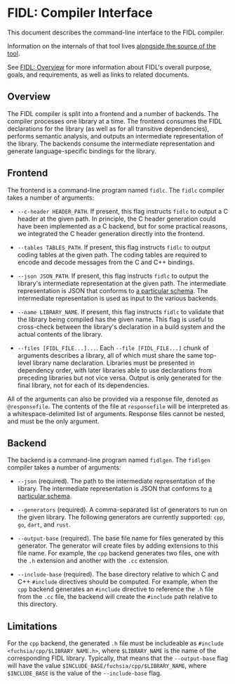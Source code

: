 # FIDL: Compiler Interface

This document describes the command-line interface to the FIDL compiler.

Information on the internals of that tool lives
[alongside the source of the tool](../../system/host/fidl/README.md).

See [FIDL: Overview](index.md) for more information about FIDL's overall
purpose, goals, and requirements, as well as links to related documents.

## Overview

The FIDL compiler is split into a frontend and a number of backends. The
compiler processes one library at a time. The frontend consumes the FIDL
declarations for the library (as well as for all transitive dependencies),
performs semantic analysis, and outputs an intermediate representation of the
library. The backends consume the intermediate representation and generate
language-specific bindings for the library.

## Frontend

The frontend is a command-line program named `fidlc`. The `fidlc` compiler takes
a number of arguments:

 * `--c-header HEADER_PATH`. If present, this flag instructs `fidlc` to output
   a C header at the given path. In principle, the C header generation could
   have been implemented as a C backend, but for some practical reasons, we
   integrated the C header generation directly into the frontend.

 * `--tables TABLES_PATH`. If present, this flag instructs `fidlc` to output
   coding tables at the given path. The coding tables are required to encode and
   decode messages from the C and C++ bindings.

 * `--json JSON_PATH`. If present, this flag instructs `fidlc` to output the
   library's intermediate representation at the given path. The intermediate
   representation is JSON that conforms to [a particular schema](../../system/host/fidl/schema.json).
   The intermediate representation is used as input to the various backends.

 * `--name LIBRARY_NAME`. If present, this flag instructs `fidlc` to validate
   that the library being compiled has the given name. This flag is useful to
   cross-check between the library's declaration in a build system and the
   actual contents of the library.

 * `--files [FIDL_FILE...]...`. Each `--file [FIDL_FILE...]` chunk of arguments
   describes a library, all of which must share the same top-level library name
   declaration. Libraries must be presented in dependency order, with later
   libraries able to use declarations from preceding libraries but not vice versa.
   Output is only generated for the final library, not for each of its dependencies.

All of the arguments can also be provided via a response file, denoted as
`@responsefile`. The contents of the file at `responsefile` will be interpreted
as a whitespace-delimited list of arguments. Response files cannot be nested,
and must be the only argument.

## Backend

The backend is a command-line program named `fidlgen`. The `fidlgen` compiler
takes a number of arguments:

 * `--json` (required). The path to the intermediate representation of the
   library. The intermediate representation is JSON that conforms to
   [a particular schema](../../system/host/fidl/schema.json).

 * `--generators` (required). A comma-separated list of generators to run on the
   given library. The following generators are currently supported: `cpp`, `go`,
   `dart`, and `rust`.

 * `--output-base` (required). The base file name for files generated by this
   generator. The generator will create files by adding extensions to this file
   name. For example, the `cpp` backend generates two files, one with the `.h`
   extension and another with the `.cc` extension.

 * `--include-base` (required). The base directory relative to which C and C++
   `#include` directives should be computed. For example, when the `cpp` backend
   generates an `#include` directive to reference the `.h` file from the `.cc`
   file, the backend will create the `#include` path relative to this directory.

## Limitations

For the `cpp` backend, the generated `.h` file must be includeable as
`#include <fuchsia/cpp/$LIBRARY_NAME.h>`, where `$LIBRARY_NAME` is the name of
the corresponding FIDL library. Typically, that means that the `--output-base`
flag will have the value `$INCLUDE_BASE/fuchsia/cpp/$LIBRARY_NAME`, where
`$INCLUDE_BASE` is the value of the `--include-base` flag.
